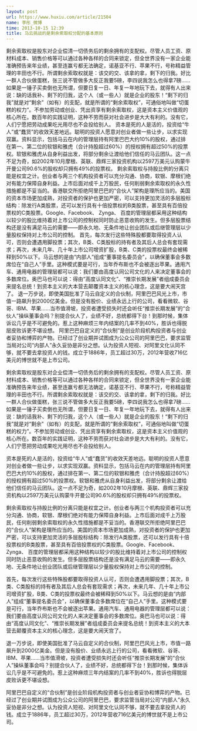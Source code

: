 ```yaml
---
layout: post
url: https://www.huxiu.com/article/21504
name: 李彤_微博
time: 2013-10-15 12:39
title: 马云挑战的是剩余索取权分配的基本原则
---
```

剩余索取权是股东对企业偿清一切债务后的剩余拥有的支配权。尽管人员工资、原材料成本、销售价格等可以通过各种各样的合同来锁定，但全世界没有一家企业能准确预告来年业绩，甚至连赢亏都无法确定，诺基亚不行、苹果不行，号称精益管理的丰田也不行。所谓剩余索取权就是：该交的交、该拿的拿，剩下的归我。好比一群人合伙做蛋糕，张三说不管做多大反正我要5磅，李四说我怎么也得拿7磅……如果是一锤子买卖倒也无所谓，但要日复一日、年复一年地玩下去，就得有人出来说：缺的话我补、剩下的归我，这个人（或一些人）就是企业的股东！“剩下的归我”就是对“剩余”（如有）的支配，就是所谓的“剩余索取权”，可通俗地叫做“切蛋糕的权力”。不参加劳动或创业、凭出资享有剩余索取权，这是资本主义价值观的核心所在。数百年的实践证明，这种不劳而获对社会进步是大大有利的。没有它，人们宁愿把劳动成果吃光用尽也不会投给别人。 资本是死的人是活的，投资给“牛人”或“蠢货”的收效天差地远。聪明的投资人愿意对创业者做一些让步，以求实现双赢。资料显示，包括马云在内的管理层持有阿里巴巴大约10%的股权，通过排在第一、第二位的软银和雅虎（合计持股超过60%）的授权拥有超过50%的投票权。软银和雅虎从自身利益出发，将部分剩余让渡给他们信任的马云团队。这一点不足为奇，如2002年10月摩根、英联、鼎辉三家投资机构以2597万美元认购蒙牛开曼公司90.6%的股权却只拥有49%的投票权。 剩余索取权与持股比例的分离只能是权宜之计。创业者与两三个机构投资者可以充分沟通、协商，软银、摩根们绝对有能力保障自身利益。上市后面对成千上万股民，任何削弱剩余索取权的永久性措施都是不妥当的。香港联交所拒绝阿里巴巴的“合伙人”架构是理所应当的。美国的资本市场更加成熟，对投资者的保护也更加严密，可以支持更加灵活的多层股标结构：除发行A类股票，还可以发行具有十倍投票权的B类股票，甚至具有百倍投票权的C类股票。Google、Facebook、 Zynga、 百度的管理层都采用这种结构以较少的股比维持着对上市公司的控制权同时防止恶意收购的发生。但多层股票结构还是没有满足马云的需要——即永久地、无条件地让创业团队或后继管理层以少量股权保持对上市公司的控制。 首先，每次发行这些特殊股都要取得投资人认可，否则会遭遇用脚投票；其次，B类、C类股标的持有者及其后人总会有套现需求；再次，未来几年、几十年上市公司增资扩股，B类、C类的投票权最终会被稀释到50%以下。马云想的是由“内部人”组成“董事提名委员会”，以确保董事会多数席位在“自己人”手里。这种模式要是可行，当年乔布斯也不会被逐出苹果。通用汽车、通用电器的管理层都可以说：我们要由高度认同公司文化的人来决定董事会的多数席位。奥巴马也可以说：得由“高度认同文化”、“推崇长期发展”者组成委员会来提名总统！到资本主义的大本营去颠覆资本主义的核心理念，这是要大闹天宫了。 退一万步说，即使美国批准了马云自定义的合伙制，阿里巴巴风光上市，市值一路飙升到2000亿美金。但是没有股价、业绩永远上行的公司，看看微软、谷哥、IBM、苹果……当市值滑坡，投资者遭受损失时还会听任“推崇长期发展”的“合伙人”操纵董事会吗？别提合伙人了，业绩不好，总统都得下台！到那时候，集体诉讼几乎是不可避免的。惹上这种麻烦三年内结案的几率不到40%，胜诉也得脱层皮败诉更不堪设想。 阿里巴巴自定义的“合伙制”是创业阶段机构投资者与创业者妥协和博弈的产物。已经过了创业期并试图成为公众公司的阿里巴巴，要求监管当局对公司“内部人”永久妥协是非分之想。认为投资人短视、对阿里文化认同不够，就不要去拿投资人的钱。成立于1886年，员工超过30万，2012年营收716亿美元的博世就不是上市公司。

剩余索取权是股东对企业偿清一切债务后的剩余拥有的支配权。尽管人员工资、原材料成本、销售价格等可以通过各种各样的合同来锁定，但全世界没有一家企业能准确预告来年业绩，甚至连赢亏都无法确定，诺基亚不行、苹果不行，号称精益管理的丰田也不行。所谓剩余索取权就是：该交的交、该拿的拿，剩下的归我。好比一群人合伙做蛋糕，张三说不管做多大反正我要5磅，李四说我怎么也得拿7磅……如果是一锤子买卖倒也无所谓，但要日复一日、年复一年地玩下去，就得有人出来说：缺的话我补、剩下的归我，这个人（或一些人）就是企业的股东！“剩下的归我”就是对“剩余”（如有）的支配，就是所谓的“剩余索取权”，可通俗地叫做“切蛋糕的权力”。不参加劳动或创业、凭出资享有剩余索取权，这是资本主义价值观的核心所在。数百年的实践证明，这种不劳而获对社会进步是大大有利的。没有它，人们宁愿把劳动成果吃光用尽也不会投给别人。

资本是死的人是活的，投资给“牛人”或“蠢货”的收效天差地远。聪明的投资人愿意对创业者做一些让步，以求实现双赢。资料显示，包括马云在内的管理层持有阿里巴巴大约10%的股权，通过排在第一、第二位的软银和雅虎（合计持股超过60%）的授权拥有超过50%的投票权。软银和雅虎从自身利益出发，将部分剩余让渡给他们信任的马云团队。这一点不足为奇，如2002年10月摩根、英联、鼎辉三家投资机构以2597万美元认购蒙牛开曼公司90.6%的股权却只拥有49%的投票权。

剩余索取权与持股比例的分离只能是权宜之计。创业者与两三个机构投资者可以充分沟通、协商，软银、摩根们绝对有能力保障自身利益。上市后面对成千上万股民，任何削弱剩余索取权的永久性措施都是不妥当的。香港联交所拒绝阿里巴巴的“合伙人”架构是理所应当的。美国的资本市场更加成熟，对投资者的保护也更加严密，可以支持更加灵活的多层股标结构：除发行A类股票，还可以发行具有十倍投票权的B类股票，甚至具有百倍投票权的C类股票。Google、Facebook、 Zynga、 百度的管理层都采用这种结构以较少的股比维持着对上市公司的控制权同时防止恶意收购的发生。但多层股票结构还是没有满足马云的需要——即永久地、无条件地让创业团队或后继管理层以少量股权保持对上市公司的控制。

首先，每次发行这些特殊股都要取得投资人认可，否则会遭遇用脚投票；其次，B类、C类股标的持有者及其后人总会有套现需求；再次，未来几年、几十年上市公司增资扩股，B类、C类的投票权最终会被稀释到50%以下。马云想的是由“内部人”组成“董事提名委员会”，以确保董事会多数席位在“自己人”手里。这种模式要是可行，当年乔布斯也不会被逐出苹果。通用汽车、通用电器的管理层都可以说：我们要由高度认同公司文化的人来决定董事会的多数席位。奥巴马也可以说：得由“高度认同文化”、“推崇长期发展”者组成委员会来提名总统！到资本主义的大本营去颠覆资本主义的核心理念，这是要大闹天宫了。

退一万步说，即使美国批准了马云自定义的合伙制，阿里巴巴风光上市，市值一路飙升到2000亿美金。但是没有股价、业绩永远上行的公司，看看微软、谷哥、IBM、苹果……当市值滑坡，投资者遭受损失时还会听任“推崇长期发展”的“合伙人”操纵董事会吗？别提合伙人了，业绩不好，总统都得下台！到那时候，集体诉讼几乎是不可避免的。惹上这种麻烦三年内结案的几率不到40%，胜诉也得脱层皮败诉更不堪设想。

阿里巴巴自定义的“合伙制”是创业阶段机构投资者与创业者妥协和博弈的产物。已经过了创业期并试图成为公众公司的阿里巴巴，要求监管当局对公司“内部人”永久妥协是非分之想。认为投资人短视、对阿里文化认同不够，就不要去拿投资人的钱。成立于1886年，员工超过30万，2012年营收716亿美元的博世就不是上市公司。


